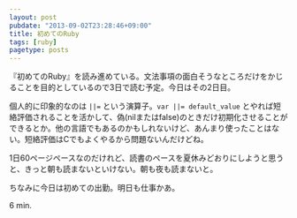 ```yaml
---
layout: post
pubdate: "2013-09-02T23:28:46+09:00"
title: 初めてのRuby
tags: [ruby]
pagetype: posts
---
```

『初めてのRuby』を読み進めている。文法事項の面白そうなところだけをかじることを目的としているので3日で読む予定。今日はその2日目。

個人的に印象的なのは `||=` という演算子。`var ||= default_value` とやれば短絡評価されることを活かして、偽(nilまたはfalse)のときだけ初期化させることができるとか。他の言語でもあるのかもしれないけど、あんまり使ったことはない。短絡評価はCでもよくやるから問題ないんだけどね。

1日60ページペースなのだけれど、読書のペースを夏休みどおりにしようと思うと、きっと朝も読まないといけない。朝も夜も読まないと。

ちなみに今日は初めての出勤。明日も仕事かあ。

6 min.
